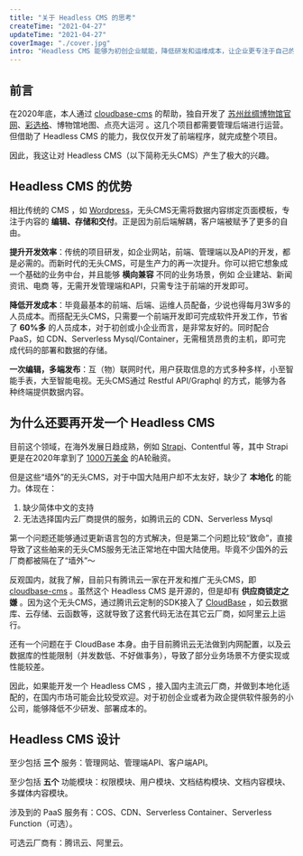 ```yaml
---
title: "关于 Headless CMS 的思考"
createTime: "2021-04-27"
updateTime: "2021-04-27"
coverImage: "./cover.jpg"
intro: "Headless CMS 能够为初创企业赋能，降低研发和运维成本，让企业更专注于自己的业务和运营工作"
---
```


## 前言

在2020年底，本人通过 [cloudbase-cms](https://docs.cloudbase.net/cms/intro.html) 的帮助，独自开发了 [苏州丝绸博物馆官网](https://www.szsilkmuseum.com/)、[彩选格](https://spa.museshow.cn/jsjy-cxg/)、博物馆地图、点亮大运河 。这几个项目都需要管理后端进行运营。但借助了 Headless CMS 的能力，我仅仅开发了前端程序，就完成整个项目。

因此，我这让对 Headless CMS（以下简称无头CMS）产生了极大的兴趣。

## Headless CMS 的优势

相比传统的 CMS ，如 [Wordpress](https://wordpress.com/)，无头CMS无需将数据内容绑定页面模板，专注于内容的 **编辑、存储和交付**。正是因为前后端解耦，客户端被赋予了更多的自由。

**提升开发效率**：传统的项目研发，如企业网站，前端、管理端以及API的开发，都是必需的。而新时代的无头CMS，可是生产力的再一次提升。你可以把它想象成一个基础的业务中台，并且能够 **横向兼容** 不同的业务场景，例如 企业建站、新闻资讯、电商 等，无需开发管理端和API，只需专注于前端的开发即可。

**降低开发成本**：毕竟最基本的前端、后端、运维人员配备，少说也得每月3W多的人员成本。而搭配无头CMS，只需要一个前端开发即可完成软件开发工作，节省了 **60%多** 的人员成本，对于初创或小企业而言，是非常友好的。同时配合 PaaS，如 CDN、Serverless Mysql/Container，无需租赁昂贵的主机，即可完成代码的部署和数据的存储。

**一次编辑，多端发布**：互（物）联网时代，用户获取信息的方式多种多样，小至智能手表，大至智能电视。无头CMS通过 Restful API/Graphql 的方式，能够为各种终端提供数据内容。

## 为什么还要再开发一个 Headless CMS

目前这个领域，在海外发展日趋成熟，例如 [Strapi](https://strapi.io/)、Contentful 等，其中 Strapi 更是在2020年拿到了 [1000万美金](https://strapi.io/blog/announcing-strapi-10m-series-a-funding) 的A轮融资。

但是这些“墙外”的无头CMS，对于中国大陆用户却不太友好，缺少了 **本地化** 的能力。体现在：

1. 缺少简体中文的支持
2. 无法选择国内云厂商提供的服务，如腾讯云的 CDN、Serverless Mysql

第一个问题还能够通过更新语言包的方式解决，但是第二个问题比较“致命”，直接导致了这些舶来的无头CMS服务无法正常地在中国大陆使用。毕竟不少国外的云厂商都被隔在了“墙外”～

反观国内，就我了解，目前只有腾讯云一家在开发和推广无头CMS，即 [cloudbase-cms](https://docs.cloudbase.net/cms/intro.html) 。虽然这个 Headless CMS 是开源的，但是却有 **供应商锁定之嫌** 。因为这个无头CMS，通过腾讯云定制的SDK接入了 [CloudBase](https://cloud.tencent.com/product/tcb) ，如云数据库、云存储、云函数等，这就导致了这套代码无法在其它云厂商，如阿里云上运行。

还有一个问题在于 CloudBase 本身。由于目前腾讯云无法做到内网配置，以及云数据库的性能限制（并发数低、不好做事务），导致了部分业务场景不方便实现或性能较差。

因此，如果能开发一个 Headless CMS ，接入国内主流云厂商，并做到本地化适配的，在国内市场可能会比较受欢迎。对于初创企业或者为政企提供软件服务的小公司，能够降低不少研发、部署成本的。

## Headless CMS 设计

至少包括 **三个** 服务：管理网站、管理端API、客户端API。

至少包括 **五个** 功能模块：权限模块、用户模块、文档结构模块、文档内容模块、多媒体内容模块。

涉及到的 PaaS 服务有：COS、CDN、Serverless Container、Serverless Function（可选）。

可选云厂商有：腾讯云、阿里云。
